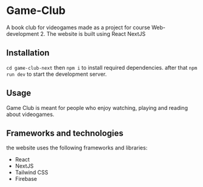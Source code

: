 # Game-Club
A book club for videogames made as a project for course Web-development 2. The website is built using React NextJS


## Installation
`cd game-club-next` then `npm i` to install required dependencies. after that `npm run dev` to start the development server.

## Usage
Game Club is meant for people who enjoy watching, playing and reading about videogames.

## Frameworks and technologies

the website uses the following frameworks and libraries:

- React
- NextJS
- Tailwind CSS
- Firebase